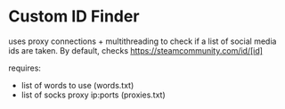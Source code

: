 # Custom ID Finder
uses proxy connections + multithreading to check if a list of social media ids are taken. By default, checks https://steamcommunity.com/id/[id]

requires:

- list of words to use (words.txt)
- list of socks proxy ip:ports (proxies.txt)
